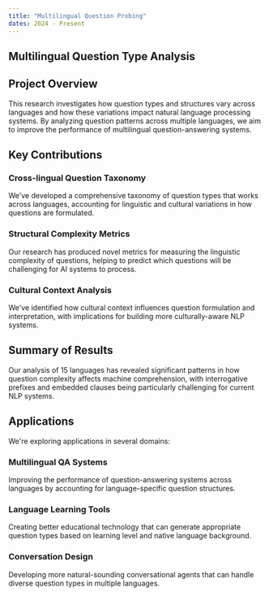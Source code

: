 ```yaml
---
title: "Multilingual Question Probing"
dates: 2024 - Present
---
```


## Multilingual Question Type Analysis

## Project Overview

This research investigates how question types and structures vary across languages and how these variations impact natural language processing systems. By analyzing question patterns across multiple languages, we aim to improve the performance of multilingual question-answering systems.

## Key Contributions

### Cross-lingual Question Taxonomy

We've developed a comprehensive taxonomy of question types that works across languages, accounting for linguistic and cultural variations in how questions are formulated.

### Structural Complexity Metrics

Our research has produced novel metrics for measuring the linguistic complexity of questions, helping to predict which questions will be challenging for AI systems to process.

### Cultural Context Analysis

We've identified how cultural context influences question formulation and interpretation, with implications for building more culturally-aware NLP systems.

## Summary of Results

Our analysis of 15 languages has revealed significant patterns in how question complexity affects machine comprehension, with interrogative prefixes and embedded clauses being particularly challenging for current NLP systems.

## Applications

We're exploring applications in several domains:

### Multilingual QA Systems

Improving the performance of question-answering systems across languages by accounting for language-specific question structures.

### Language Learning Tools

Creating better educational technology that can generate appropriate question types based on learning level and native language background.

### Conversation Design

Developing more natural-sounding conversational agents that can handle diverse question types in multiple languages.